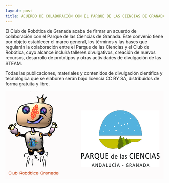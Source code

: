 ```yaml
---
layout: post
title: ACUERDO DE COLABORACIÓN CON EL PARQUE DE LAS CIENCIAS DE GRANADA
---
```





</p>

El Club de Robótica de Granada acaba de firmar un acuerdo de colaboración con el Parque de las Ciencias de Granada. Este convenio tiene por objeto establecer el marco general, los términos y las bases que regularán la colaboración entre el Parque de las Ciencias y el Club de Robótica, cuyo alcance incluirá talleres divulgativos, creación de nuevos recursos, desarrollo de prototipos y otras actividades de divulgación de las STEAM.

Todas las publicaciones, materiales y contenidos de divulgación científica y tecnológica que se elaboren serán bajo licencia CC BY SA, distribuidos de forma gratuita y libre.



<p align="center" >
<img src="/images/logosCRG_PC.png" width="550" height="280"/>

</p>
